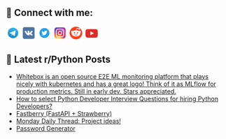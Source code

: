 ## 🔎 Connect with me:
[<img src="https://github.com/bullbesh/bullbesh/blob/main/images/Telegram.png" width="32" height="32" />](https://t.me/bullbesh)
[<img src="https://github.com/bullbesh/bullbesh/blob/main/images/VK.png" width="32" height="32" />](https://vk.com/bullbesh)
[<img src="https://github.com/bullbesh/bullbesh/blob/main/images/Twitter.png" width="32" height="32" />](https://twitter.com/bullbesh1)
[<img src="https://github.com/bullbesh/bullbesh/blob/main/images/Instagram.png" width="32" height="32" />](https://www.instagram.com/bullbesh)
[<img src="https://github.com/bullbesh/bullbesh/blob/main/images/Reddit.png" width="32" height="32" />](https://www.reddit.com/user/bullbesh)
[<img src="https://github.com/bullbesh/bullbesh/blob/main/images/YouTube.png" width="32" height="32" />](https://www.youtube.com/channel/UCtfjRs6uzgq5mfm8S06WTcg)

## 📕 Latest r/Python Posts
<!-- BLOG-POST-LIST:START -->
- [Whitebox is an open source E2E ML monitoring platform that plays nicely with kubernetes and has a great logo! Think of it as MLflow for production metrics. Still in early dev. Stars appreciated.](https://www.reddit.com/r/Python/comments/z0upjo/whitebox_is_an_open_source_e2e_ml_monitoring/)
- [How to select Python Developer Interview Questions for hiring Python Developers?](https://www.reddit.com/r/Python/comments/z0svj5/how_to_select_python_developer_interview/)
- [Fastberry &lpar;FastAPI + Strawberry&rpar;](https://www.reddit.com/r/Python/comments/z0m82g/fastberry_fastapi_strawberry/)
- [Monday Daily Thread: Project ideas!](https://www.reddit.com/r/Python/comments/z0jm4w/monday_daily_thread_project_ideas/)
- [Password Generator](https://www.reddit.com/r/Python/comments/z0ijv6/password_generator/)
<!-- BLOG-POST-LIST:END -->
